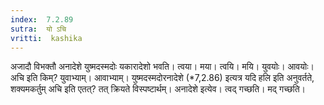 ```yaml
---
index:  7.2.89
sutra:  यो ऽचि
vritti:  kashika 
---
```


अजादौ विभक्तौ अनादेशे युष्मदस्मदोः यकारादेशो भवति। त्वया। मया। त्वयि। मयि। युवयोः। आवयोः। अचि इति किम्? युवाभ्याम्। आवाभ्याम्। युष्मदस्मदोरनादेशे (*7,2.86) इत्यत्र यदि हलि इति अनुवर्तते, शक्यमकर्तुम् अचि इति एतत्? तत् क्रियते विस्पष्टार्थम्। अनादेशे इत्येव। त्वद् गच्छति। मद् गच्छति।


